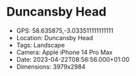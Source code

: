 # Duncansby Head

- GPS: 58.635875,-3.033511111111111
- Location: Duncansby Head
- Tags: Landscape
- Camera: Apple iPhone 14 Pro Max
- Date: 2023-04-22T08:56:56.000+01:00
- Dimensions: 3979x2984

